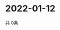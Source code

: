 # 2022-01-12
  共 0条

  <!-- BEGIN -->
  <!-- 最后更新时间Wed Jan 12 2022 21:03:33 GMT+0000 (Coordinated Universal Time) -->
  
  <!-- END -->
  
  